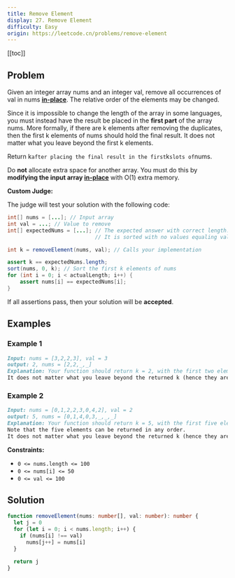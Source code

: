 ```yaml
---
title: Remove Element
display: 27. Remove Element
difficulty: Easy
origin: https://leetcode.cn/problems/remove-element
---
```


[[toc]]

## Problem

Given an integer array nums and an integer val, remove all occurrences of val in nums <a href="https://en.wikipedia.org/wiki/In-place_algorithm" target="_blank">**in-place**</a>. The relative order of the elements may be changed.

Since it is impossible to change the length of the array in some languages, you must instead have the result be placed in the **first part** of the array nums. More formally, if there are k elements after removing the duplicates, then the first k elements of nums should hold the final result. It does not matter what you leave beyond the first k elements.

Return k` after placing the final result in the first `k` slots of `nums.

Do **not** allocate extra space for another array. You must do this by **modifying the input array <a href="https://en.wikipedia.org/wiki/In-place_algorithm" target="_blank">in-place</a>** with O(1) extra memory.

**Custom Judge:**

The judge will test your solution with the following code:

```java
int[] nums = [...]; // Input array
int val = ...; // Value to remove
int[] expectedNums = [...]; // The expected answer with correct length.
                            // It is sorted with no values equaling val.

int k = removeElement(nums, val); // Calls your implementation

assert k == expectedNums.length;
sort(nums, 0, k); // Sort the first k elements of nums
for (int i = 0; i < actualLength; i++) {
    assert nums[i] == expectedNums[i];
}
```

If all assertions pass, then your solution will be **accepted**.

## Examples

### Example 1

```md
Input: nums = [3,2,2,3], val = 3
output: 2, nums = [2,2,_,_]
Explanation: Your function should return k = 2, with the first two elements of nums being 2.
It does not matter what you leave beyond the returned k (hence they are underscores).
```

### Example 2

```md
Input: nums = [0,1,2,2,3,0,4,2], val = 2
output: 5, nums = [0,1,4,0,3,_,_,_]
Explanation: Your function should return k = 5, with the first five elements of nums containing 0, 0, 1, 3, and 4.
Note that the five elements can be returned in any order.
It does not matter what you leave beyond the returned k (hence they are underscores).
```

**Constraints:**

- `0 <= nums.length <= 100`
- `0 <= nums[i] <= 50`
- `0 <= val <= 100`

## Solution

```ts
function removeElement(nums: number[], val: number): number {
  let j = 0
  for (let i = 0; i < nums.length; i++) {
    if (nums[i] !== val)
      nums[j++] = nums[i]
  }

  return j
}
```

